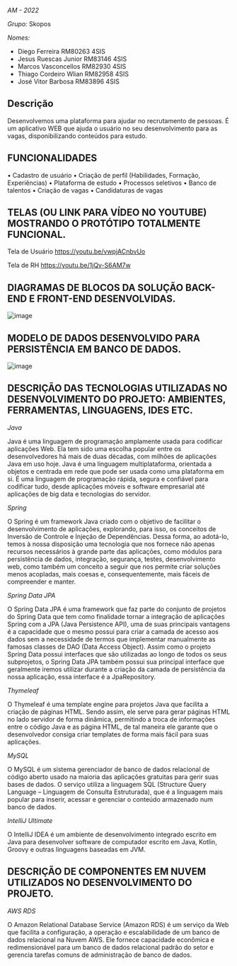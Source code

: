*AM - 2022*

*Grupo:* Skopos

*Nomes:*

- Diego Ferreira RM80263 4SIS
- Jesus Ruescas Junior RM83146 4SIS
- Marcos Vasconcellos RM82930 4SIS
- Thiago Cordeiro Wlian RM82958 4SIS
- José Vitor Barbosa RM83896 4SIS

<h2>Descrição</h2>
Desenvolvemos uma plataforma para ajudar no recrutamento de pessoas. É um aplicativo WEB que ajuda o usuário no seu desenvolvimento para as vagas, disponibilizando conteúdos para estudo.

<h2>FUNCIONALIDADES</h2>
• Cadastro de usuário
• Criação de perfil (Habilidades, Formação, Experiências)
• Plataforma de estudo
• Processos seletivos
• Banco de talentos
• Criação de vagas
• Candidaturas de vagas

<h2>TELAS (OU LINK PARA VÍDEO NO YOUTUBE) MOSTRANDO O PROTÓTIPO TOTALMENTE FUNCIONAL. </h2>

Tela de Usuário
https://youtu.be/vwpjACnbvUo

Tela de RH
https://youtu.be/1jQv-S6AM7w

<h2>DIAGRAMAS DE BLOCOS DA SOLUÇÃO BACK-END E FRONT-END DESENVOLVIDAS.</h2>

![image](https://user-images.githubusercontent.com/52060131/195477215-8fb822d2-4b6a-4799-abf2-83c0228d98f4.png)</p>

<h2>MODELO DE DADOS DESENVOLVIDO PARA PERSISTÊNCIA EM BANCO DE DADOS.</h2>

![image](https://user-images.githubusercontent.com/52060131/195477229-b70f2e1b-425a-4beb-940f-ade015896355.png)

<h2>DESCRIÇÃO DAS TECNOLOGIAS UTILIZADAS NO DESENVOLVIMENTO DO PROJETO: AMBIENTES, FERRAMENTAS, LINGUAGENS, IDES ETC.</h2>

*Java*

Java é uma linguagem de programação amplamente usada para codificar aplicações Web. Ela tem sido uma escolha popular entre os desenvolvedores há mais de duas décadas, com milhões de aplicações Java em uso hoje. Java é uma linguagem multiplataforma, orientada a objetos e centrada em rede que pode ser usada como uma plataforma em si. É uma linguagem de programação rápida, segura e confiável para codificar tudo, desde aplicações móveis e software empresarial até aplicações de big data e tecnologias do servidor.

*Spring*

O Spring é um framework Java criado com o objetivo de facilitar o desenvolvimento de aplicações, explorando, para isso, os conceitos de Inversão de Controle e Injeção de Dependências. Dessa forma, ao adotá-lo, temos à nossa disposição uma tecnologia que nos fornece não apenas recursos necessários à grande parte das aplicações, como módulos para persistência de dados, integração, segurança, testes, desenvolvimento web, como também um conceito a seguir que nos permite criar soluções menos acopladas, mais coesas e, consequentemente, mais fáceis de compreender e manter.

*Spring Data JPA*

O Spring Data JPA é uma framework que faz parte do conjunto de projetos do Spring Data que tem como finalidade tornar a integração de aplicações Spring com a JPA (Java Persistence API), uma de suas principais vantagens é a capacidade que o mesmo possui para criar a camada de acesso aos dados sem a necessidade de termos que implementar manualmente as famosas classes de DAO (Data Access Object). Assim como o projeto Spring Data possui interfaces que são utilizadas ao longo de todos os seus subprojetos, o Spring Data JPA também possui sua principal interface que geralmente iremos utilizar durante a criação da camada de persistência da nossa aplicação, essa interface é a JpaRepository.

*Thymeleaf*

O Thymeleaf é uma template engine para projetos Java que facilita a criação de páginas HTML. Sendo assim, ele serve para gerar páginas HTML no lado servidor de forma dinâmica, permitindo a troca de informações entre o código Java e as página HTML, de tal maneira ele garante que o desenvolvedor consiga criar templates de forma mais fácil para suas aplicações.

*MySQL*

O MySQL é um sistema gerenciador de banco de dados relacional de código aberto usado na maioria das aplicações gratuitas para gerir suas bases de dados. O serviço utiliza a linguagem SQL (Structure Query Language – Linguagem de Consulta Estruturada), que é a linguagem mais popular para inserir, acessar e gerenciar o conteúdo armazenado num banco de dados.

*IntelliJ Ultimate*

O IntelliJ IDEA é um ambiente de desenvolvimento integrado escrito em Java para desenvolver software de computador escrito em Java, Kotlin, Groovy e outras linguagens baseadas em JVM.

<h2>DESCRIÇÃO DE COMPONENTES EM NUVEM UTILIZADOS NO DESENVOLVIMENTO DO PROJETO.</h2>

*AWS RDS*

O Amazon Relational Database Service (Amazon RDS) é um serviço da Web que facilita a configuração, a operação e escalabilidade de um banco de dados relacional na Nuvem AWS. Ele fornece capacidade econômica e redimensionável para um banco de dados relacional padrão do setor e gerencia tarefas comuns de administração de banco de dados.
